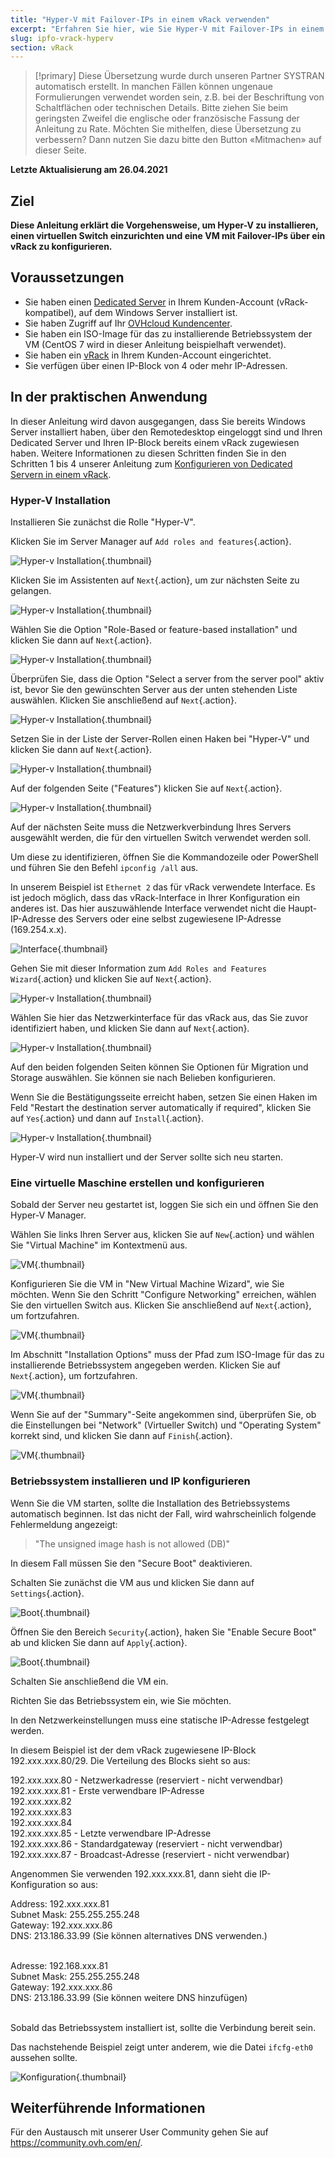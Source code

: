 ```yaml
---
title: "Hyper-V mit Failover-IPs in einem vRack verwenden"
excerpt: "Erfahren Sie hier, wie Sie Hyper-V mit Failover-IPs in einem vRack konfigurieren"
slug: ipfo-vrack-hyperv
section: vRack 
---
```


> [!primary]
> Diese Übersetzung wurde durch unseren Partner SYSTRAN automatisch erstellt. In manchen Fällen können ungenaue Formulierungen verwendet worden sein, z.B. bei der Beschriftung von Schaltflächen oder technischen Details. Bitte ziehen Sie beim geringsten Zweifel die englische oder französische Fassung der Anleitung zu Rate. Möchten Sie mithelfen, diese Übersetzung zu verbessern? Dann nutzen Sie dazu bitte den Button «Mitmachen» auf dieser Seite.
>

**Letzte Aktualisierung am 26.04.2021**

## Ziel

**Diese Anleitung erklärt die Vorgehensweise, um Hyper-V zu installieren, einen virtuellen Switch einzurichten und eine VM mit Failover-IPs über ein vRack zu konfigurieren.**

## Voraussetzungen

- Sie haben einen [Dedicated Server](https://www.ovhcloud.com/de/bare-metal/) in Ihrem Kunden-Account (vRack-kompatibel), auf dem Windows Server installiert ist.
- Sie haben Zugriff auf Ihr [OVHcloud Kundencenter](https://www.ovh.com/auth/?action=gotomanager&from=https://www.ovh.de/&ovhSubsidiary=de).
- Sie haben ein ISO-Image für das zu installierende Betriebssystem der VM (CentOS 7 wird in dieser Anleitung beispielhaft verwendet).
- Sie haben ein [vRack](https://www.ovh.de/loesungen/vrack/) in Ihrem Kunden-Account eingerichtet.
- Sie verfügen über einen IP-Block von 4 oder mehr IP-Adressen.

## In der praktischen Anwendung

In dieser Anleitung wird davon ausgegangen, dass Sie bereits Windows Server installiert haben, über den Remotedesktop eingeloggt sind und Ihren Dedicated Server und Ihren IP-Block bereits einem vRack zugewiesen haben. Weitere Informationen zu diesen Schritten finden Sie in den Schritten 1 bis 4 unserer Anleitung zum [Konfigurieren von Dedicated Servern in einem vRack](../mehrere-dedizierte-server-im-vrack-konfigurieren/).

### Hyper-V Installation

Installieren Sie zunächst die Rolle "Hyper-V".

Klicken Sie im Server Manager auf `Add roles and features`{.action}.

![Hyper-v Installation](images/add-roles-features.png){.thumbnail}

Klicken Sie im Assistenten auf `Next`{.action}, um zur nächsten Seite zu gelangen.

![Hyper-v Installation](images/add-roles-features-2.png){.thumbnail}

Wählen Sie die Option "Role-Based or feature-based installation" und klicken Sie dann auf `Next`{.action}.

![Hyper-v Installation](images/add-roles-features-3.png){.thumbnail}

Überprüfen Sie, dass die Option "Select a server from the server pool" aktiv ist, bevor Sie den gewünschten Server aus der unten stehenden Liste auswählen. Klicken Sie anschließend auf `Next`{.action}.

![Hyper-v Installation](images/add-roles-features-4.png){.thumbnail}

Setzen Sie in der Liste der Server-Rollen einen Haken bei "Hyper-V" und klicken Sie dann auf `Next`{.action}.

![Hyper-v Installation](images/add-roles-features-5.png){.thumbnail}

Auf der folgenden Seite ("Features") klicken Sie auf `Next`{.action}.

![Hyper-v Installation](images/add-roles-features-9.png){.thumbnail}

Auf der nächsten Seite muss die Netzwerkverbindung Ihres Servers ausgewählt werden, die für den virtuellen Switch verwendet werden soll.

Um diese zu identifizieren, öffnen Sie die Kommandozeile oder PowerShell und führen Sie den Befehl `ipconfig /all` aus.

In unserem Beispiel ist `Ethernet 2` das für vRack verwendete Interface. Es ist jedoch möglich, dass das vRack-Interface in Ihrer Konfiguration ein anderes ist. Das hier auszuwählende Interface verwendet nicht die Haupt-IP-Adresse des Servers oder eine selbst zugewiesene IP-Adresse (169.254.x.x).

![Interface](images/ipconfig.png){.thumbnail}

Gehen Sie mit dieser Information zum `Add Roles and Features Wizard`{.action} und klicken Sie auf `Next`{.action}.

![Hyper-v Installation](images/add-roles-features-6.png){.thumbnail}

Wählen Sie hier das Netzwerkinterface für das vRack aus, das Sie zuvor identifiziert haben, und klicken Sie dann auf `Next`{.action}.

![Hyper-v Installation](images/add-roles-features-7.png){.thumbnail}

Auf den beiden folgenden Seiten können Sie Optionen für Migration und Storage auswählen. Sie können sie nach Belieben konfigurieren.

Wenn Sie die Bestätigungsseite erreicht haben, setzen Sie einen Haken im Feld "Restart the destination server automatically if required", klicken Sie auf `Yes`{.action} und dann auf `Install`{.action}.

![Hyper-v Installation](images/add-roles-features-8.png){.thumbnail}

Hyper-V wird nun installiert und der Server sollte sich neu starten.

### Eine virtuelle Maschine erstellen und konfigurieren

Sobald der Server neu gestartet ist, loggen Sie sich ein und öffnen Sie den Hyper-V Manager.

Wählen Sie links Ihren Server aus, klicken Sie auf `New`{.action} und wählen Sie "Virtual Machine" im Kontextmenü aus.

![VM](images/create-vm.png){.thumbnail}

Konfigurieren Sie die VM in "New Virtual Machine Wizard", wie Sie möchten. Wenn Sie den Schritt "Configure Networking" erreichen, wählen Sie den virtuellen Switch aus. Klicken Sie anschließend auf `Next`{.action}, um fortzufahren.

![VM](images/create-vm-2.png){.thumbnail}

Im Abschnitt "Installation Options" muss der Pfad zum ISO-Image für das zu installierende Betriebssystem angegeben werden. Klicken Sie auf `Next`{.action}, um fortzufahren.

![VM](images/create-vm-3.png){.thumbnail}

Wenn Sie auf der "Summary"-Seite angekommen sind, überprüfen Sie, ob die Einstellungen bei "Network" (Virtueller Switch) und "Operating System" korrekt sind, und klicken Sie dann auf `Finish`{.action}.

![VM](images/create-vm-4.png){.thumbnail}

### Betriebssystem installieren und IP konfigurieren

Wenn Sie die VM starten, sollte die Installation des Betriebssystems automatisch beginnen. Ist das nicht der Fall, wird wahrscheinlich folgende Fehlermeldung angezeigt:

> "The unsigned image hash is not allowed (DB)"

In diesem Fall müssen Sie den "Secure Boot" deaktivieren.

Schalten Sie zunächst die VM aus und klicken Sie dann auf `Settings`{.action}.

![Boot](images/disable-secure-boot.png){.thumbnail}

Öffnen Sie den Bereich `Security`{.action}, haken Sie "Enable Secure Boot" ab und klicken Sie dann auf `Apply`{.action}.

![Boot](images/disable-secure-boot-2.png){.thumbnail}

Schalten Sie anschließend die VM ein.

Richten Sie das Betriebssystem ein, wie Sie möchten.

In den Netzwerkeinstellungen muss eine statische IP-Adresse festgelegt werden.

In diesem Beispiel ist der dem vRack zugewiesene IP-Block 192.xxx.xxx.80/29. Die Verteilung des Blocks sieht so aus:

192.xxx.xxx.80 - Netzwerkadresse (reserviert - nicht verwendbar)
<br>192.xxx.xxx.81 - Erste verwendbare IP-Adresse
<br>192.xxx.xxx.82
<br>192.xxx.xxx.83
<br>192.xxx.xxx.84
<br>192.xxx.xxx.85 - Letzte verwendbare IP-Adresse
<br>192.xxx.xxx.86 - Standardgateway (reserviert - nicht verwendbar)
<br>192.xxx.xxx.87 - Broadcast-Adresse (reserviert - nicht verwendbar)
<br>

Angenommen Sie verwenden 192.xxx.xxx.81, dann sieht die IP-Konfiguration so aus:

Address: 192.xxx.xxx.81
<br>Subnet Mask: 255.255.255.248
<br>Gateway: 192.xxx.xxx.86
<br>DNS: 213.186.33.99 (Sie können alternatives DNS verwenden.)

<br>
Adresse: 192.168.xxx.81<br>
Subnet Mask: 255.255.255.248<br>
Gateway:  192.xxx.xxx.86<br>
DNS: 213.186.33.99 (Sie können weitere DNS hinzufügen)<br>
<br>

Sobald das Betriebssystem installiert ist, sollte die Verbindung bereit sein.

Das nachstehende Beispiel zeigt unter anderem, wie die Datei `ifcfg-eth0` aussehen sollte.

![Konfiguration](images/configured.png){.thumbnail}

## Weiterführende Informationen

Für den Austausch mit unserer User Community gehen Sie auf <https://community.ovh.com/en/>.
